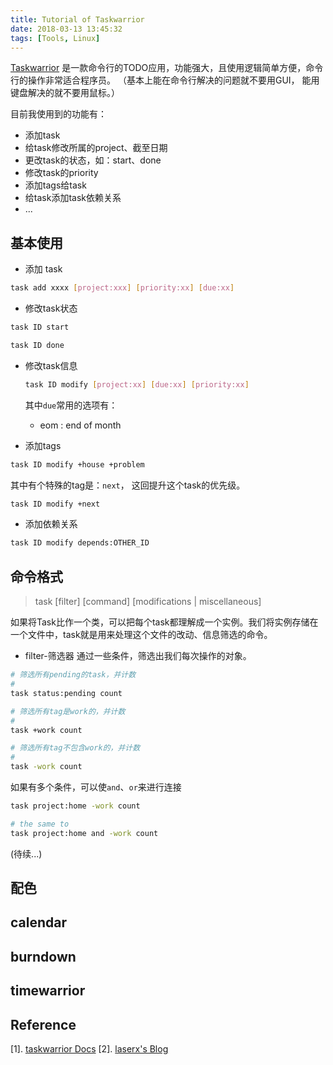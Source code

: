```yaml
---
title: Tutorial of Taskwarrior
date: 2018-03-13 13:45:32
tags: [Tools, Linux]
---
```


[Taskwarrior](https://taskwarrior.org/) 是一款命令行的TODO应用，功能强大，且使用逻辑简单方便，命令行的操作非常适合程序员。
（基本上能在命令行解决的问题就不要用GUI， 能用键盘解决的就不要用鼠标。）

目前我使用到的功能有：
- 添加task
- 给task修改所属的project、截至日期
- 更改task的状态，如：start、done
- 修改task的priority
- 添加tags给task
- 给task添加task依赖关系
- ...

## 基本使用

- 添加 task
```bash
task add xxxx [project:xxx] [priority:xx] [due:xx]
```

- 修改task状态
```bash
task ID start

task ID done
```

- 修改task信息
    ```bash
    task ID modify [project:xx] [due:xx] [priority:xx]
    ```
    其中`due`常用的选项有：
    - eom : end of month

- 添加tags
```bash
task ID modify +house +problem
```

其中有个特殊的tag是：`next`， 这回提升这个task的优先级。
```bash
task ID modify +next
```

- 添加依赖关系
```bash
task ID modify depends:OTHER_ID
```

## 命令格式

> task [filter] [command] [modifications | miscellaneous]

如果将Task比作一个类，可以把每个task都理解成一个实例。我们将实例存储在一个文件中，task就是用来处理这个文件的改动、信息筛选的命令。

- filter-筛选器
通过一些条件，筛选出我们每次操作的对象。
```bash
# 筛选所有pending的task，并计数
#
task status:pending count

# 筛选所有tag是work的，并计数
#
task +work count

# 筛选所有tag不包含work的，并计数
#
task -work count
```
如果有多个条件，可以使`and`、`or`来进行连接
```bash
task project:home -work count

# the same to 
task project:home and -work count
```

(待续...)
## 配色
## calendar
## burndown
## timewarrior

## Reference

[1]. [taskwarrior Docs](https://taskwarrior.org/docs/)
[2]. [laserx's Blog](https://laserx.github.io/2017/05/17/taskwarrior-and-trello/)



